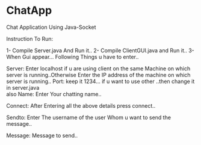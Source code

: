 # ChatApp
 Chat Application Using Java-Socket


Instruction To Run:

1- Compile Server.java And Run it..
2- Compile ClientGUI.java and Run it..
3-When Gui appear... Following Things u have to enter..

Server:  Enter localhost if u are using client on the same Machine on which 	 server is running..Otherwise Enter the IP address of the machine on 	 which server is running..
Port: keep it 1234... if u want to use other ..then change it in server.java 	
	also
Name: Enter Your chatting name..

Connect: After Entering all the above details press connect..

Sendto:  Enter The username of the user Whom u want to send the message..

Message:  Message to send..





